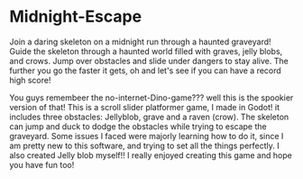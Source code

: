 # Midnight-Escape
Join a daring skeleton on a midnight run through a haunted graveyard! Guide the skeleton through a haunted world filled with graves, jelly blobs, and crows. Jump over obstacles and slide under dangers to stay alive. The further you go the faster it gets, oh and let's see if you can have a record high score!

You guys remembeer the no-internet-Dino-game??? well this is the spookier version of that! 
This is a scroll slider platformer game, I made in Godot! it includes three obstacles: Jellyblob, grave and a raven (crow). The skeleton can jump and duck to dodge the obstacles while trying to escape the graveyard.
Some issues I faced were majorly learning how to do it, since I am pretty new to this software, and trying to set all the things perfectly. 
I also created Jelly blob myself!! 
I really enjoyed creating this game and hope you have fun too! 
